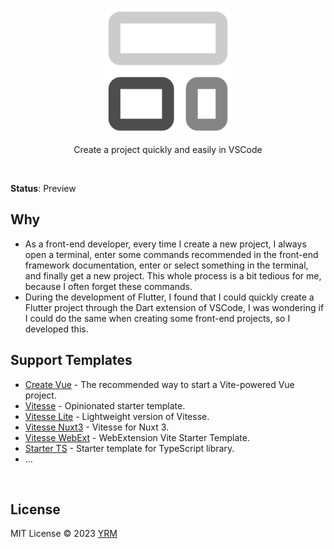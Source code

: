 <br>
<p align="center">
<img src="resources/icon.png" alt="logo" width="200"/>
</p>

<p align="center">
Create a project quickly and easily in VSCode
</p>

<br>

**Status**: Preview

## Why

- As a front-end developer, every time I create a new project, I always open a terminal, enter some commands recommended in the front-end framework documentation, enter or select something in the terminal, and finally get a new project. This whole process is a bit tedious for me, because I often forget these commands. 
- During the development of Flutter, I found that I could quickly create a Flutter project through the Dart extension of VSCode, I was wondering if I could do the same when creating some front-end projects, so I developed this.

## Support Templates

- [Create Vue](https://github.com/vuejs/create-vue) - The recommended way to start a Vite-powered Vue project.
- [Vitesse](https://github.com/antfu/vitesse) - Opinionated starter template.
- [Vitesse Lite](https://github.com/antfu/vitesse-lite) - Lightweight version of Vitesse.
- [Vitesse Nuxt3](https://github.com/antfu/vitesse-nuxt3) - Vitesse for Nuxt 3.
- [Vitesse WebExt](https://github.com/antfu/vitesse-webext) - WebExtension Vite Starter Template.
- [Starter TS](https://github.com/antfu/starter-ts) - Starter template for TypeScript library.
- ...

<br>

## License

MIT License © 2023 [YRM](https://github.com/yrming)
